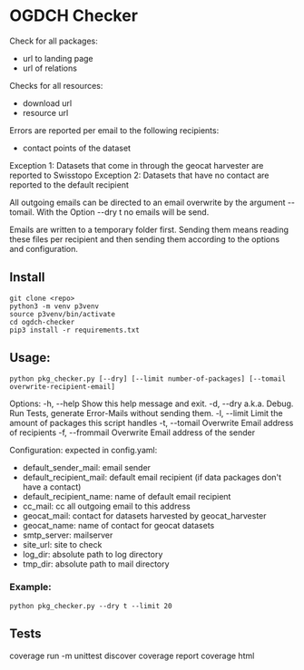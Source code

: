 # OGDCH Checker

Check for all packages:

- url to landing page
- url of relations

Checks for all resources:

- download url
- resource url

Errors are reported per email to the following recipients:

- contact points of the dataset

Exception 1: Datasets that come in through the geocat harvester are reported to Swisstopo
Exception 2: Datasets that have no contact are reported to the default recipient 

All outgoing emails can be directed to an email overwrite by the argument --tomail.
With the Option --dry t no emails will be send.

Emails are written to a temporary folder first. Sending them means reading these files 
per recipient and then sending them according to the options and configuration.

## Install 

```
git clone <repo>
python3 -m venv p3venv
source p3venv/bin/activate
cd ogdch-checker
pip3 install -r requirements.txt
``` 

## Usage:

```
python pkg_checker.py [--dry] [--limit number-of-packages] [--tomail overwrite-recipient-email]
``` 
Options:
    -h, --help                     Show this help message and exit.
    -d, --dry                      a.k.a. Debug. Run Tests, generate Error-Mails without sending them.
    -l, --limit <number-of-pkgs>   Limit the amount of packages this script handles
    -t, --tomail <recipient-email> Overwrite Email address of recipients
    -f, --frommail <sender-email>  Overwrite Email address of the sender

Configuration: expected in config.yaml:

- default_sender_mail: email sender
- default_recipient_mail: default email recipient (if data packages don't have a contact)
- default_recipient_name: name of default email recipient
- cc_mail: cc all outgoing email to this address
- geocat_mail: contact for datasets harvested by geocat_harvester
- geocat_name: name of contact for geocat datasets
- smtp_server: mailserver
- site_url: site to check
- log_dir: absolute path to log directory
- tmp_dir: absolute path to mail directory


### Example:

```
python pkg_checker.py --dry t --limit 20
``` 

## Tests

coverage run -m unittest discover
coverage report
coverage html